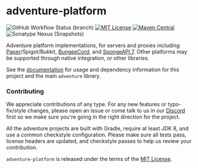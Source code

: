 # adventure-platform

![GitHub Workflow Status (branch)](https://img.shields.io/github/workflow/status/KyoriPowered/adventure-platform/build/master) [![MIT License](https://img.shields.io/badge/license-MIT-blue)](license.txt) [![Maven Central](https://img.shields.io/maven-central/v/net.kyori/adventure-platform-common-api?label=stable)](https://search.maven.org/search?q=g:net.kyori%20AND%20a:adventure*) ![Sonatype Nexus (Snapshots)](https://img.shields.io/nexus/s/net.kyori/adventure-platform-common-api?label=dev&server=https%3A%2F%2Foss.sonatype.org)

Adventure platform implementations, for servers and proxies including [Paper](https://papermc.io)/Spigot/Bukkit, [BungeeCord](https://www.spigotmc.org/go/bungeecord), and [SpongeAPI 7](https://spongepowered.org). Other platforms may be supported through native integration, or other libraries.

See the [documentation](https://docs.adventure.kyori.net/platform/) for usage and dependency information for this project and the main `adventure` library.

### Contributing

We appreciate contributions of any type. For any new features or typo-fix/style changes, please open an issue or come talk to us in our [Discord] first so we make sure you're going in the right direction for the project.

All the adventure projects are built with Gradle, require at least JDK 8, and use a common checkstyle configuration. Please make sure all tests pass, license headers are updated, and checkstyle passes to help us review your contribution.

`adventure-platform` is released under the terms of the [MIT License](license.txt).

[Discord]: https://discord.gg/MMfhJ8F
